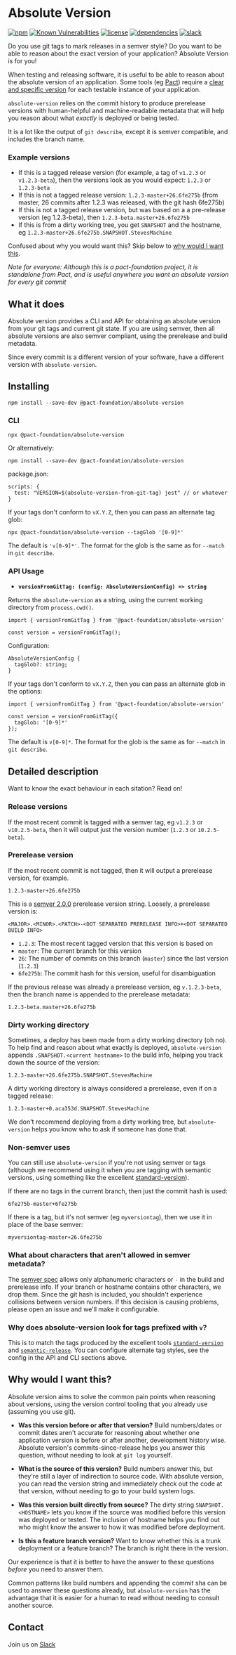 # Absolute Version

[![npm](https://img.shields.io/npm/v/@pact-foundation/absolute-version.svg)](https://www.npmjs.com/package/@pact-foundation/absolute-version)
[![Known Vulnerabilities](https://snyk.io/test/github/pact-foundation/absolute-version-js/badge.svg?targetFile=package.json)](https://snyk.io/test/github/pact-foundation/absolute-version-js?targetFile=package.json)
[![license](https://img.shields.io/github/license/pact-foundation/absolute-version-js.svg)](https://github.com/pact-foundation/absolute-version/blob/main/LICENSE)
[![dependencies](https://img.shields.io/david/pact-foundation/absolute-version.svg)](https://www.npmjs.com/package/@pact-foundation/absolute-version)
[![slack](http://slack.pact.io/badge.svg)](http://slack.pact.io)

Do you use git tags to mark releases in a semver style? Do you want to be able to reason about
the exact version of your application? Absolute Version is for you!

When testing and releasing software, it is useful to be able to reason about
the absolute version of an application. Some tools (eg [Pact](https://pact.io))
require a [clear and specific
version](https://docs.pact.io/getting_started/versioning_in_the_pact_broker/) for
each testable instance of your application.

`absolute-version` relies on the commit history to produce prerelease versions
with human-helpful and machine-readable metadata that will help you reason about what
_exactly_ is deployed or being tested.

It is a lot like the output of `git describe`, except it is semver
compatible, and includes the branch name.

### Example versions

- If this is a tagged release version (for example, a tag of `v1.2.3` or `v1.2.3-beta`), then the versions look as you would expect: `1.2.3` or `1.2.3-beta`
- If this is not a tagged release version: `1.2.3-master+26.6fe275b` (from master, 26 commits after 1.2.3 was released, with the git hash 6fe275b)
- If this is not a tagged release version, but was based on a a pre-release version (eg 1.2.3-beta), then `1.2.3-beta.master+26.6fe275b`
- If this is from a dirty working tree, you get `SNAPSHOT` and the hostname, eg `1.2.3-master+26.6fe275b.SNAPSHOT.StevesMachine`

Confused about why you would want this? Skip below to [why would I want this](#why-would-i-want-this).

_Note for everyone: Although this is a pact-foundation project, it is standalone from Pact, and is useful anywhere you want an absolute version for every git commit_

## What it does

Absolute version provides a CLI and API for obtaining an absolute version from
your git tags and current git state. If you are using semver, then all
absolute versions are also semver compliant, using the prerelease and build metadata.

Since every commit is a different version of your software, have a different version with `absolute-version`.

## Installing

```
npm install --save-dev @pact-foundation/absolute-version
```

### CLI

```
npx @pact-foundation/absolute-version
```

Or alternatively:

```
npm install --save-dev @pact-foundation/absolute-version
```

package.json:

```
scripts: {
  test: "VERSION=$(absolute-version-from-git-tag) jest" // or whatever
}
```

If your tags don't conform to `vX.Y.Z`, then you can pass an alternate tag glob:

```
npx @pact-foundation/absolute-version --tagGlob '[0-9]*'
```

The default is `'v[0-9]*'`. The format for the glob is the same as for `--match` in `git describe`.

### API Usage

- **`versionFromGitTag: (config: AbsoluteVersionConfig) => string`**

Returns the `absolute-version` as a string, using the current working directory from `process.cwd()`.

```
import { versionFromGitTag } from '@pact-foundation/absolute-version'

const version = versionFromGitTag();
```

Configuration:

```
AbsoluteVersionConfig {
  tagGlob?: string;
}
```

If your tags don't conform to `vX.Y.Z`, then you can pass an alternate glob in the options:

```
import { versionFromGitTag } from '@pact-foundation/absolute-version'

const version = versionFromGitTag({
  tagGlob: '[0-9]*'
});
```

The default is `v[0-9]*`.
The format for the glob is the same as for `--match` in `git describe`.

## Detailed description

Want to know the exact behaviour in each sitation? Read on!

### Release versions

If the most recent commit is tagged with a semver tag, eg `v1.2.3` or `v10.2.5-beta`, then it will
output just the version number (`1.2.3` or `10.2.5-beta`).

### Prerelease version

If the most recent commit is not tagged, then it will output a prerelease
version, for example.

```
1.2.3-master+26.6fe275b
```

This is a [semver 2.0.0](https://semver.org/) prerelease version string. Loosely, a prerelease version is:

```
<MAJOR>.<MINOR>.<PATCH>-<DOT SEPARATED PRERELEASE INFO>+<DOT SEPARATED BUILD INFO>
```

- `1.2.3`: The most recent tagged version that this version is based on
- `master`: The current branch for this version
- `26`: The number of commits on this branch (`master`) since the last version (`1.2.3`)
- `6fe275b`: The commit hash for this version, useful for disambiguation

If the previous release was already a prerelease version, eg `v.1.2.3-beta`, then the branch name is appended
to the prerelease metadata:

```
1.2.3-beta.master+26.6fe275b
```

### Dirty working directory

Sometimes, a deploy has been made from a dirty working directory (oh no). To
help find and reason about what exactly is deployed, `absolute-version` appends
`.SNAPSHOT.<current hostname>` to the build info, helping you track down the
source of the version:

```
1.2.3-master+26.6fe275b.SNAPSHOT.StevesMachine
```

A dirty working directory is always considered a prerelease, even if on a
tagged release:

```
1.2.3-master+0.aca353d.SNAPSHOT.StevesMachine
```

We don't recommend deploying from a dirty working tree, but `absolute-version`
helps you know who to ask if someone has done that.

### Non-semver uses

You can still use `absolute-version` if you're not using semver or tags
(although we recommend using it when you are tagging with semantic versions,
using something like the excellent
[standard-version](https://github.com/conventional-changelog/standard-version)).

If there are no tags in the current branch, then just the commit hash is used:

```
6fe275b-master+6fe275b
```

If there is a tag, but it's not semver (eg `myversiontag`), then we use it in place of the base semver:

```
myversiontag-master+26.6fe275b
```

### What about characters that aren't allowed in semver metadata?

The [semver spec](https://semver.org/) allows only alphanumeric characters or
`-` in the build and prerelease info. If your branch or hostname contains
other characters, we drop them. Since
the git hash is included, you shouldn't experience collisions between version
numbers. If this decision is causing problems, please open an
issue and we'll make it configurable.

### Why does absolute-version look for tags prefixed with `v`?

This is to match the tags produced by the excellent tools
[`standard-version`](https://github.com/conventional-changelog/standard-version)
and [`semantic-release`](https://github.com/conventional-changelog/standard-version).
You can configure alternate tag styles, see the config in the API and CLI sections above.

## Why would I want this?

Absolute version aims to solve the common pain points when reasoning about
versions, using the version control tooling that you already use (assuming you use git).

- **Was this version before or after that version?** Build numbers/dates or commit dates
  aren't accurate for reasoning about whether one application version is
  before or after another, development history wise. Absolute version's
  commits-since-release helps you answer this question, without needing to
  look at `git log` yourself.

- **What is the source of this version?** Build numbers answer this, but
  they're still a layer of indirection to source code. With absolute version,
  you can read the version string and immediately check out the code at that
  version, without needing to go to your build system logs.

- **Was this version built directly from source?** The dirty string
  `SNAPSHOT.<HOSTNAME>` lets you know if the source was modified before this
  version was deployed or tested. The inclusion of hostname helps you find out who
  might know the answer to how it was modified before deployment.

- **Is this a feature branch version?** Want to know whether this is a trunk
  deployment or a feature branch? The branch is right there in the version.

Our experience is that it is better to have the answer to these questions _before_
you need to answer them.

Common patterns like build numbers and appending the commit sha can be used
to answer these questions already, but `absolute-version` has the advantage
that it is easier for a human to read without needing to consult another
source.

## Contact

Join us on [Slack](https://slack.pact.io)
